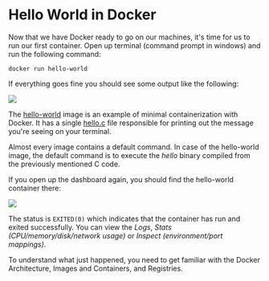 # Hello World in Docker

Now that we have Docker ready to go on our machines, it's time for us to run our first container. Open up terminal \(command prompt in windows\) and run the following command:

```text
docker run hello-world
```

If everything goes fine you should see some output like the following:

![](https://www.freecodecamp.org/news/content/images/2020/07/Screenshot-2020-07-03-at-10.12.27-PM.png)

The [hello-world](https://hub.docker.com/_/hello-world) image is an example of minimal containerization with Docker. It has a single [hello.c](https://github.com/docker-library/hello-world/blob/master/hello.c) file responsible for printing out the message you're seeing on your terminal.

Almost every image contains a default command. In case of the hello-world image, the default command is to execute the _hello_ binary compiled from the previously mentioned C code.

If you open up the dashboard again, you should find the hello-world container there:

![](https://www.freecodecamp.org/news/content/images/2020/07/Screenshot-2020-07-03-at-1.35.49-AM.png)

The status is `EXITED(0)` which indicates that the container has run and exited successfully. You can view the _Logs_, _Stats \(CPU/memory/disk/network usage\)_ or _Inspect \(environment/port mappings\)_.

To understand what just happened, you need to get familiar with the Docker Architecture, Images and Containers, and Registries.

